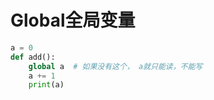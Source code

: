 # Global全局变量

```python
a = 0
def add():
    global a  # 如果没有这个， a就只能读，不能写
    a += 1
    print(a)
```
